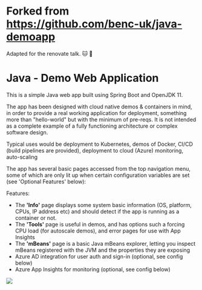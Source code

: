 # Forked from https://github.com/benc-uk/java-demoapp

Adapted for the renovate talk.
🐱 
:dog:

# Java - Demo Web Application

This is a simple Java web app built using Spring Boot and OpenJDK 11.

The app has been designed with cloud native demos & containers in mind, in order to provide a real working application for deployment, something more than "hello-world" but with the minimum of pre-reqs. It is not intended as a complete example of a fully functioning architecture or complex software design.

Typical uses would be deployment to Kubernetes, demos of Docker, CI/CD (build pipelines are provided), deployment to cloud (Azure) monitoring, auto-scaling

The app has several basic pages accessed from the top navigation menu, some of which are only lit up when certain configuration variables are set (see 'Optional Features' below):

Features:

- The **'Info'** page displays some system basic information (OS, platform, CPUs, IP address etc) and should detect if the app is running as a container or not.
- The **'Tools'** page is useful in demos, and has options such a forcing CPU load (for autoscale demos), and error pages for use with App Insights
- The **'mBeans'** page is a basic Java mBeans explorer, letting you inspect mBeans registered with the JVM and the properties they are exposing
- Azure AD integration for user auth and sign-in (optional, see config below)
- Azure App Insights for monitoring (optional, see config below)

![](https://user-images.githubusercontent.com/14982936/71443390-87cd0680-2702-11ea-857c-63d34a6e1306.png)
